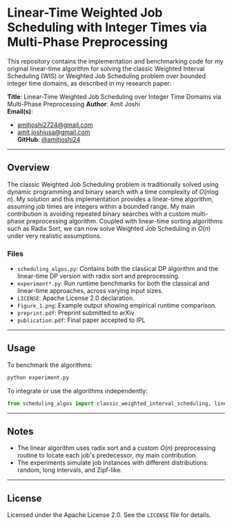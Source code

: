 # Linear-Time Weighted Job Scheduling with Integer Times via Multi-Phase Preprocessing

This repository contains the implementation and benchmarking code for my original linear-time algorithm for solving the classic Weighted Interval Scheduling (WIS) or Weighted Job Scheduling problem over bounded integer time domains, as described in my research paper:

**Title**: Linear-Time Weighted Job Scheduling over Integer Time Domains via Multi-Phase Preprocessing
**Author**: Amit Joshi  
**Email(s)**:  
- amitjoshi2724@gmail.com  
- amit.joshiusa@gmail.com  
**GitHub**: [@amitjoshi24](https://github.com/amitjoshi24)

---

## Overview

The classic Weighted Job Scheduling problem is traditionally solved using dynamic programming and binary search with a time complexity of $O(n \log n)$. My solution and this implementation provides a linear-time algorithm, assuming job times are integers within a bounded range. My main contribution is avoiding repeated binary searches with a custom multi-phase preprocessing algorithm. Coupled with linear-time sorting algorithms such as Radix Sort, we can now solve Weighted Job Scheduling in $O(n)$ under very realistic assumptions.

### Files

- `scheduling_algos.py`: Contains both the classical DP algorithm and the linear-time DP version with radix sort and preprocessing.
- `experiment*.py`: Run runtime benchmarks for both the classical and linear-time approaches, across varying input sizes.
- `LICENSE`: Apache License 2.0 declaration.
- `Figure_1.png`: Example output showing empirical runtime comparison.
- `preprint.pdf`: Preprint submitted to arXiv
- `publication.pdf`: Final paper accepted to IPL

---

## Usage

To benchmark the algorithms:

```bash
python experiment.py
```

To integrate or use the algorithms independently:

```python
from scheduling_algos import classic_weighted_interval_scheduling, linear_time_weighted_scheduling
```

---

## Notes

- The linear algorithm uses radix sort and a custom $O(n)$ preprocessing routine to locate each job's predecessor, my main contribution.
- The experiments simulate job instances with different distributions: random, long intervals, and Zipf-like.

---

## License

Licensed under the Apache License 2.0. See the `LICENSE` file for details.
